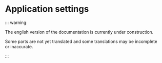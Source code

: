 # Application settings

::: warning

The english version of the documentation is currently under construction.

Some parts are not yet translated and some translations may be incomplete or inaccurate.

:::
